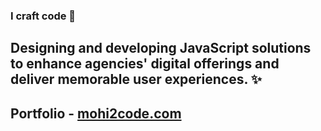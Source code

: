 ### I craft code 👋

## Designing and developing JavaScript solutions to enhance agencies' digital offerings and deliver memorable user experiences. ✨

## Portfolio - [mohi2code.com](https://mohi2code.com)

<!--
**mohi2code/mohi2code** is a ✨ _special_ ✨ repository because its `README.md` (this file) appears on your GitHub profile.

Here are some ideas to get you started:

- 🔭 I’m currently working on ...
- 🌱 I’m currently learning ...
- 👯 I’m looking to collaborate on ...
- 🤔 I’m looking for help with ...
- 💬 Ask me about ...
- 📫 How to reach me: ...
- 😄 Pronouns: ...
- ⚡ Fun fact: ...
-->
